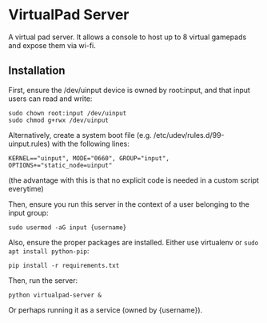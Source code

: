 # VirtualPad Server

A virtual pad server. It allows a console to host up to 8 virtual gamepads and expose them via wi-fi.

## Installation

First, ensure the /dev/uinput device is owned by root:input, and that input users can read and write:

    sudo chown root:input /dev/uinput
    sudo chmod g+rwx /dev/uinput

Alternatively, create a system boot file (e.g. /etc/udev/rules.d/99-uinput.rules) with the following lines:

    KERNEL=="uinput", MODE="0660", GROUP="input", OPTIONS+="static_node=uinput"

(the advantage with this is that no explicit code is needed in a custom script everytime)

Then, ensure you run this server in the context of a user belonging to the input group:

    sudo usermod -aG input {username}

Also, ensure the proper packages are installed. Either use virtualenv or `sudo apt install python-pip`:

    pip install -r requirements.txt

Then, run the server:

    python virtualpad-server &

Or perhaps running it as a service (owned by {username}).
